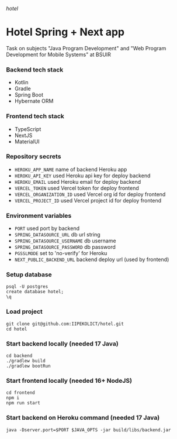 _hotel_

# Hotel Spring + Next app

Task on subjects "Java Program Development" and "Web Program Development for Mobile Systems" at BSUIR

### Backend tech stack

- Kotlin
- Gradle
- Spring Boot
- Hybernate ORM

### Frontend tech stack

- TypeScript
- NextJS
- MaterialUI

### Repository secrets

- `HEROKU_APP_NAME` name of backend Heroku app
- `HEROKU_API_KEY` used Heroku api key for deploy backend
- `HEROKU_EMAIL` used Heroku email for deploy backend
- `VERCEL_TOKEN` used Vercel token for deploy frontend
- `VERCEL_ORGANIZATION_ID` used Vercel org id for deploy frontend
- `VERCEL_PROJECT_ID` used Vercel project id for deploy frontend

### Environment variables

- `PORT` used port by backend
- `SPRING_DATASOURCE_URL` db url string
- `SPRING_DATASOURCE_USERNAME` db username
- `SPRING_DATASOURCE_PASSWORD` db password
- `PGSSLMODE` set to 'no-verify' for Heroku
- `NEXT_PUBLIC_BACKEND_URL` backend deploy url (used by frontend)

### Setup database

```shell
psql -U postgres
create database hotel;
\q
```

### Load project

```shell
git clone git@github.com:IIPEKOLICT/hotel.git
cd hotel
```

### Start backend locally (needed 17 Java)

```shell
cd backend
./gradlew build
./gradlew bootRun
```

### Start frontend locally (needed 16+ NodeJS)

```shell
cd frontend
npm i
npm run start
```

### Start backend on Heroku command (needed 17 Java)

```shell
java -Dserver.port=$PORT $JAVA_OPTS -jar build/libs/backend.jar
```
